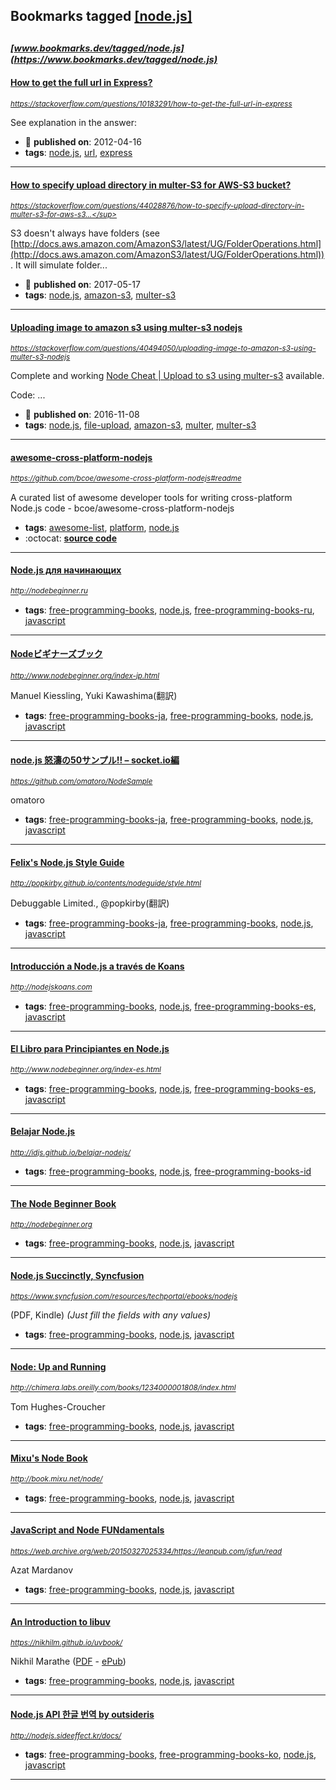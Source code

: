 ## Bookmarks tagged [[node.js]](https://www.bookmarks.dev?q=[node.js])

_<sup><sup>[www.bookmarks.dev/tagged/node.js](https://www.bookmarks.dev/tagged/node.js)</sup></sup>_
---
#### [How to get the full url in Express?](https://stackoverflow.com/questions/10183291/how-to-get-the-full-url-in-express)
_<sup>https://stackoverflow.com/questions/10183291/how-to-get-the-full-url-in-express</sup>_

See explanation in the answer:


* :calendar: **published on**: 2012-04-16
* **tags**: [node.js](../tagged/node.js.md), [url](../tagged/url.md), [express](../tagged/express.md)
---
#### [How to specify upload directory in multer-S3 for AWS-S3 bucket?](https://stackoverflow.com/questions/44028876/how-to-specify-upload-directory-in-multer-s3-for-aws-s3-bucket/44029666)
_<sup>https://stackoverflow.com/questions/44028876/how-to-specify-upload-directory-in-multer-s3-for-aws-s3...</sup>_

S3 doesn't always have folders (see [http://docs.aws.amazon.com/AmazonS3/latest/UG/FolderOperations.html](http://docs.aws.amazon.com/AmazonS3/latest/UG/FolderOperations.html)). It will simulate folder...
* :calendar: **published on**: 2017-05-17
* **tags**: [node.js](../tagged/node.js.md), [amazon-s3](../tagged/amazon-s3.md), [multer-s3](../tagged/multer-s3.md)
---
#### [Uploading image to amazon s3 using multer-s3 nodejs](https://stackoverflow.com/questions/40494050/uploading-image-to-amazon-s3-using-multer-s3-nodejs)
_<sup>https://stackoverflow.com/questions/40494050/uploading-image-to-amazon-s3-using-multer-s3-nodejs</sup>_

Complete and working [Node Cheat | Upload to s3 using multer-s3](https://github.com/zishon89us/node-cheat/tree/master/aws/express_multer_s3) available.

Code:
...
* :calendar: **published on**: 2016-11-08
* **tags**: [node.js](../tagged/node.js.md), [file-upload](../tagged/file-upload.md), [amazon-s3](../tagged/amazon-s3.md), [multer](../tagged/multer.md), [multer-s3](../tagged/multer-s3.md)
---
#### [awesome-cross-platform-nodejs](https://github.com/bcoe/awesome-cross-platform-nodejs#readme)
_<sup>https://github.com/bcoe/awesome-cross-platform-nodejs#readme</sup>_

A curated list of awesome developer tools for writing cross-platform Node.js code - bcoe/awesome-cross-platform-nodejs
* **tags**: [awesome-list](../tagged/awesome-list.md), [platform](../tagged/platform.md), [node.js](../tagged/node.js.md)
* :octocat: **[source code](https://github.com/bcoe/awesome-cross-platform-nodejs#readme)**
---
#### [Node.js для начинающих](http://nodebeginner.ru)
_<sup>http://nodebeginner.ru</sup>_

* **tags**: [free-programming-books](../tagged/free-programming-books.md), [node.js](../tagged/node.js.md), [free-programming-books-ru](../tagged/free-programming-books-ru.md), [javascript](../tagged/javascript.md)
---
#### [Nodeビギナーズブック](http://www.nodebeginner.org/index-jp.html)
_<sup>http://www.nodebeginner.org/index-jp.html</sup>_

Manuel Kiessling, Yuki Kawashima(翻訳)
* **tags**: [free-programming-books-ja](../tagged/free-programming-books-ja.md), [free-programming-books](../tagged/free-programming-books.md), [node.js](../tagged/node.js.md), [javascript](../tagged/javascript.md)
---
#### [node.js 怒濤の50サンプル!! – socket.io編](https://github.com/omatoro/NodeSample)
_<sup>https://github.com/omatoro/NodeSample</sup>_

omatoro
* **tags**: [free-programming-books-ja](../tagged/free-programming-books-ja.md), [free-programming-books](../tagged/free-programming-books.md), [node.js](../tagged/node.js.md), [javascript](../tagged/javascript.md)
---
#### [Felix's Node.js Style Guide](http://popkirby.github.io/contents/nodeguide/style.html)
_<sup>http://popkirby.github.io/contents/nodeguide/style.html</sup>_

Debuggable Limited., @popkirby(翻訳)
* **tags**: [free-programming-books-ja](../tagged/free-programming-books-ja.md), [free-programming-books](../tagged/free-programming-books.md), [node.js](../tagged/node.js.md), [javascript](../tagged/javascript.md)
---
#### [Introducción a Node.js a través de Koans](http://nodejskoans.com)
_<sup>http://nodejskoans.com</sup>_

* **tags**: [free-programming-books](../tagged/free-programming-books.md), [node.js](../tagged/node.js.md), [free-programming-books-es](../tagged/free-programming-books-es.md), [javascript](../tagged/javascript.md)
---
#### [El Libro para Principiantes en Node.js](http://www.nodebeginner.org/index-es.html)
_<sup>http://www.nodebeginner.org/index-es.html</sup>_

* **tags**: [free-programming-books](../tagged/free-programming-books.md), [node.js](../tagged/node.js.md), [free-programming-books-es](../tagged/free-programming-books-es.md), [javascript](../tagged/javascript.md)
---
#### [Belajar Node.js](http://idjs.github.io/belajar-nodejs/)
_<sup>http://idjs.github.io/belajar-nodejs/</sup>_

* **tags**: [free-programming-books](../tagged/free-programming-books.md), [node.js](../tagged/node.js.md), [free-programming-books-id](../tagged/free-programming-books-id.md)
---
#### [The Node Beginner Book](http://nodebeginner.org)
_<sup>http://nodebeginner.org</sup>_

* **tags**: [free-programming-books](../tagged/free-programming-books.md), [node.js](../tagged/node.js.md), [javascript](../tagged/javascript.md)
---
#### [Node.js Succinctly, Syncfusion](https://www.syncfusion.com/resources/techportal/ebooks/nodejs)
_<sup>https://www.syncfusion.com/resources/techportal/ebooks/nodejs</sup>_

(PDF, Kindle) *(Just fill the fields with any values)*
* **tags**: [free-programming-books](../tagged/free-programming-books.md), [node.js](../tagged/node.js.md), [javascript](../tagged/javascript.md)
---
#### [Node: Up and Running](http://chimera.labs.oreilly.com/books/1234000001808/index.html)
_<sup>http://chimera.labs.oreilly.com/books/1234000001808/index.html</sup>_

Tom Hughes-Croucher
* **tags**: [free-programming-books](../tagged/free-programming-books.md), [node.js](../tagged/node.js.md), [javascript](../tagged/javascript.md)
---
#### [Mixu's Node Book](http://book.mixu.net/node/)
_<sup>http://book.mixu.net/node/</sup>_

* **tags**: [free-programming-books](../tagged/free-programming-books.md), [node.js](../tagged/node.js.md), [javascript](../tagged/javascript.md)
---
#### [JavaScript and Node FUNdamentals](https://web.archive.org/web/20150327025334/https://leanpub.com/jsfun/read)
_<sup>https://web.archive.org/web/20150327025334/https://leanpub.com/jsfun/read</sup>_

Azat Mardanov
* **tags**: [free-programming-books](../tagged/free-programming-books.md), [node.js](../tagged/node.js.md), [javascript](../tagged/javascript.md)
---
#### [An Introduction to libuv](https://nikhilm.github.io/uvbook/)
_<sup>https://nikhilm.github.io/uvbook/</sup>_

Nikhil Marathe  ([PDF](http://nikhilm.github.io/uvbook/An%20Introduction%20to%20libuv.pdf) - [ePub](http://nikhilm.github.io/uvbook/An%20Introduction%20to%20libuv.epub))
* **tags**: [free-programming-books](../tagged/free-programming-books.md), [node.js](../tagged/node.js.md), [javascript](../tagged/javascript.md)
---
#### [Node.js API 한글 번역 by outsideris](http://nodejs.sideeffect.kr/docs/)
_<sup>http://nodejs.sideeffect.kr/docs/</sup>_

* **tags**: [free-programming-books](../tagged/free-programming-books.md), [free-programming-books-ko](../tagged/free-programming-books-ko.md), [node.js](../tagged/node.js.md), [javascript](../tagged/javascript.md)
---
